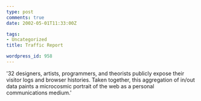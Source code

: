 ```yaml
---
type: post
comments: true
date: 2002-05-01T11:33:00Z

tags:
- Uncategorized
title: Traffic Report

wordpress_id: 958
---
```


'32 designers, artists, programmers, and theorists publicly expose their visitor logs and browser histories. Taken together, this aggregation of in/out data paints a microcosmic portrait of the web as a personal communications medium.'
